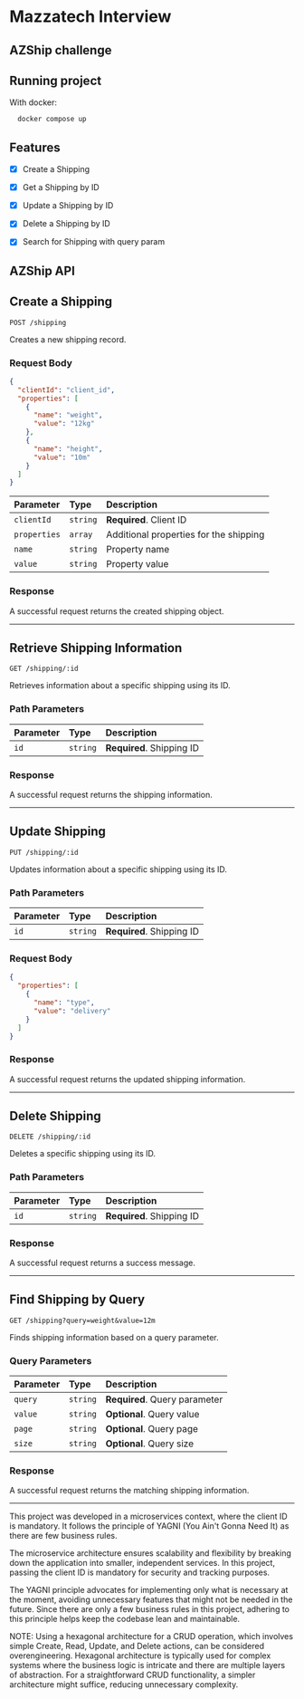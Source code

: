 # Mazzatech Interview

## AZShip challenge
## Running project

With docker:

```bash
  docker compose up 
```

## Features

- [x]  Create a Shipping
- [x]  Get a Shipping by ID
- [x]  Update a Shipping by ID
- [x]  Delete a Shipping by ID
- [x]  Search for Shipping with query param



## AZShip API

## Create a Shipping

```http
POST /shipping
```

Creates a new shipping record.

### Request Body

```json
{
  "clientId": "client_id",
  "properties": [
    {
      "name": "weight",
      "value": "12kg"
    },
    {
      "name": "height",
      "value": "10m"
    }
  ]
}
```

| Parameter  | Type     | Description             |
| :--------- | :------- | :---------------------- |
| `clientId` | `string` | **Required**. Client ID |
| `properties` | `array` | Additional properties for the shipping |
| `name`       | `string` | Property name           |
| `value`      | `string` | Property value          |

### Response

A successful request returns the created shipping object.

---

## Retrieve Shipping Information

```http
GET /shipping/:id
```

Retrieves information about a specific shipping using its ID.

### Path Parameters

| Parameter | Type     | Description               |
| :-------- | :------- | :------------------------ |
| `id`      | `string` | **Required**. Shipping ID |

### Response

A successful request returns the shipping information.

---

## Update Shipping

```http
PUT /shipping/:id
```

Updates information about a specific shipping using its ID.

### Path Parameters

| Parameter | Type     | Description               |
| :-------- | :------- | :------------------------ |
| `id`      | `string` | **Required**. Shipping ID |

### Request Body

```json
{
  "properties": [
    {
      "name": "type",
      "value": "delivery"
    }
  ]
}
```

### Response

A successful request returns the updated shipping information.

---

## Delete Shipping

```http
DELETE /shipping/:id
```

Deletes a specific shipping using its ID.

### Path Parameters

| Parameter | Type     | Description               |
| :-------- | :------- | :------------------------ |
| `id`      | `string` | **Required**. Shipping ID |

### Response

A successful request returns a success message.

---

## Find Shipping by Query

```http
GET /shipping?query=weight&value=12m
```

Finds shipping information based on a query parameter.

### Query Parameters

| Parameter | Type     | Description                   |
| :-------- | :------- | :---------------------------- |
| `query`   | `string` | **Required**. Query parameter |
| `value`   | `string` | **Optional**. Query value     |
| `page`    | `string` | **Optional**. Query page     |
| `size`    | `string` | **Optional**. Query size     |

### Response

A successful request returns the matching shipping information.

---

This project was developed in a microservices context, where the client ID is mandatory. It follows the principle of YAGNI (You Ain't Gonna Need It) as there are few business rules.

The microservice architecture ensures scalability and flexibility by breaking down the application into smaller, independent services. In this project, passing the client ID is mandatory for security and tracking purposes.

The YAGNI principle advocates for implementing only what is necessary at the moment, avoiding unnecessary features that might not be needed in the future. Since there are only a few business rules in this project, adhering to this principle helps keep the codebase lean and maintainable.

NOTE: Using a hexagonal architecture for a CRUD operation, which involves simple Create, Read, Update, and Delete actions, can be considered overengineering. Hexagonal architecture is typically used for complex systems where the business logic is intricate and there are multiple layers of abstraction. For a straightforward CRUD functionality, a simpler architecture might suffice, reducing unnecessary complexity.